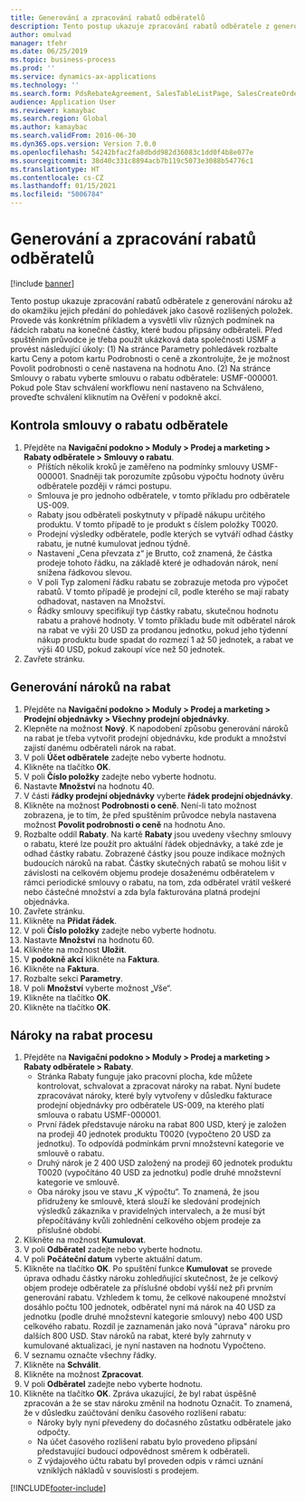 ```yaml
---
title: Generování a zpracování rabatů odběratelů
description: Tento postup ukazuje zpracování rabatů odběratele z generování nároku až do okamžiku jejich předání do pohledávek jako časově rozlišených položek.
author: omulvad
manager: tfehr
ms.date: 06/25/2019
ms.topic: business-process
ms.prod: ''
ms.service: dynamics-ax-applications
ms.technology: ''
ms.search.form: PdsRebateAgreement, SalesTableListPage, SalesCreateOrder, SalesTable, MCRPriceHistory, SalesEditLines,  PdsRebateTableListPage, MCRBrokerWriteOffReason, MRCHierarchyAddCust, PdsItemRebateGroup, PdsRebate, PdsRebateProgramTMATable, PdsRebateTable, PdsRebateTableListPagePreviewPane, PdsRebateTrans, PdsRebateType_CustLookup
audience: Application User
ms.reviewer: kamaybac
ms.search.region: Global
ms.author: kamaybac
ms.search.validFrom: 2016-06-30
ms.dyn365.ops.version: Version 7.0.0
ms.openlocfilehash: 54242bfac2fa8dbdd982d36083c1dd0f4b8e077e
ms.sourcegitcommit: 38d40c331c8894acb7b119c5073e3088b54776c1
ms.translationtype: HT
ms.contentlocale: cs-CZ
ms.lasthandoff: 01/15/2021
ms.locfileid: "5006784"
---
```

# <a name="generate-and-process-customer-rebates"></a>Generování a zpracování rabatů odběratelů

[!include [banner](../../includes/banner.md)]

Tento postup ukazuje zpracování rabatů odběratele z generování nároku až do okamžiku jejich předání do pohledávek jako časově rozlišených položek. Provede vás konkrétním příkladem a vysvětlí vliv různých podmínek na řádcích rabatu na konečné částky, které budou připsány odběrateli. Před spuštěním průvodce je třeba použít ukázková data společnosti USMF a provést následující úkoly: (1) Na stránce Parametry pohledávek rozbalte kartu Ceny a potom kartu Podrobnosti o ceně a zkontrolujte, že je možnost Povolit podrobnosti o ceně nastavena na hodnotu Ano. (2) Na stránce Smlouvy o rabatu vyberte smlouvu o rabatu odběratele: USMF-000001. Pokud pole Stav schválení workflowu není nastaveno na Schváleno, proveďte schválení kliknutím na Ověření v podokně akcí.


## <a name="review-a-customer-rebate-agreement"></a>Kontrola smlouvy o rabatu odběratele
1. Přejděte na **Navigační podokno > Moduly > Prodej a marketing > Rabaty odběratele > Smlouvy o rabatu**.
    - Příštích několik kroků je zaměřeno na podmínky smlouvy USMF-000001. Snadněji tak porozumíte způsobu výpočtu hodnoty úvěru odběratele později v rámci postupu.  
    - Smlouva je pro jednoho odběratele, v tomto příkladu pro odběratele US-009.  
    - Rabaty jsou odběrateli poskytnuty v případě nákupu určitého produktu. V tomto případě to je produkt s číslem položky T0020.   
    - Prodejní výsledky odběratele, podle kterých se vytváří odhad částky rabatu, je nutné kumulovat jednou týdně.  
    - Nastavení „Cena převzata z“ je Brutto, což znamená, že částka prodeje tohoto řádku, na základě které je odhadován nárok, není snížena řádkovou slevou.  
    - V poli Typ zalomení řádku rabatu se zobrazuje metoda pro výpočet rabatů. V tomto případě je prodejní cíl, podle kterého se mají rabaty odhadovat, nastaven na Množství.   
    - Řádky smlouvy specifikují typ částky rabatu, skutečnou hodnotu rabatu a prahové hodnoty. V tomto příkladu bude mít odběratel nárok na rabat ve výši 20 USD za prodanou jednotku, pokud jeho týdenní nákup produktu bude spadat do rozmezí 1 až 50 jednotek, a rabat ve výši 40 USD, pokud zakoupí více než 50 jednotek.  
2. Zavřete stránku.

## <a name="generate-rebate-claims"></a>Generování nároků na rabat
1. Přejděte na **Navigační podokno > Moduly > Prodej a marketing > Prodejní objednávky > Všechny prodejní objednávky**.
2. Klepněte na možnost **Nový**. K napodobení způsobu generování nároků na rabat je třeba vytvořit prodejní objednávku, kde produkt a množství zajistí danému odběrateli nárok na rabat.    
3. V poli **Účet odběratele** zadejte nebo vyberte hodnotu.
4. Klikněte na tlačítko **OK**.
5. V poli **Číslo položky** zadejte nebo vyberte hodnotu.
6. Nastavte **Množství** na hodnotu 40.
7. V části **řádky prodejní objednávky** vyberte **řádek prodejní objednávky**.
8. Klikněte na možnost **Podrobnosti o ceně**. Není-li tato možnost zobrazena, je to tím, že před spuštěním průvodce nebyla nastavena možnost **Povolit podrobnosti o ceně** na hodnotu Ano.     
9. Rozbalte oddíl **Rabaty**. Na kartě **Rabaty** jsou uvedeny všechny smlouvy o rabatu, které lze použít pro aktuální řádek objednávky, a také zde je odhad částky rabatu. Zobrazené částky jsou pouze indikace možných budoucích nároků na rabat. Částky skutečných rabatů se mohou lišit v závislosti na celkovém objemu prodeje dosaženému odběratelem v rámci periodické smlouvy o rabatu, na tom, zda odběratel vrátil veškeré nebo částečné množství a zda byla fakturována platná prodejní objednávka.
10. Zavřete stránku.
11. Klikněte na **Přidat řádek**.
12. V poli **Číslo položky** zadejte nebo vyberte hodnotu.
13. Nastavte **Množství** na hodnotu 60.
14. Klikněte na možnost **Uložit**.
15. V **podokně akcí** klikněte na **Faktura**.
16. Klikněte na **Faktura**.
17. Rozbalte sekci **Parametry**.
18. V poli **Množství** vyberte možnost „Vše“.
19. Klikněte na tlačítko **OK**.
20. Klikněte na tlačítko **OK**.

## <a name="process-rebate-claims"></a>Nároky na rabat procesu
1. Přejděte na **Navigační podokno > Moduly > Prodej a marketing > Rabaty odběratele > Rabaty**.
    - Stránka Rabaty funguje jako pracovní plocha, kde můžete kontrolovat, schvalovat a zpracovat nároky na rabat. Nyní budete zpracovávat nároky, které byly vytvořeny v důsledku fakturace prodejní objednávky pro odběratele US-009, na kterého platí smlouva o rabatu USMF-000001.   
    - První řádek představuje nároku na rabat 800 USD, který je založen na prodeji 40 jednotek produktu T0020 (vypočteno 20 USD za jednotku). To odpovídá podmínkám první množstevní kategorie ve smlouvě o rabatu.  
    - Druhý nárok je 2 400 USD založený na prodeji 60 jednotek produktu T0020 (vypočítáno 40 USD za jednotku) podle druhé množstevní kategorie ve smlouvě.  
    - Oba nároky jsou ve stavu „K výpočtu“. To znamená, že jsou přidruženy ke smlouvě, která slouží ke sledování prodejních výsledků zákazníka v pravidelných intervalech, a že musí být přepočítávány kvůli zohlednění celkového objem prodeje za příslušné období.   
2. Klikněte na možnost **Kumulovat**.
3. V poli **Odběratel** zadejte nebo vyberte hodnotu.
4. V poli **Počáteční datum** vyberte aktuální datum.
5. Klikněte na tlačítko **OK**. Po spuštění funkce **Kumulovat** se provede úprava odhadu částky nároku zohledňující skutečnost, že je celkový objem prodeje odběratele za příslušné období vyšší než při prvním generování rabatu. Vzhledem k tomu, že celkové nakoupené množství dosáhlo počtu 100 jednotek, odběratel nyní má nárok na 40 USD za jednotku (podle druhé množstevní kategorie smlouvy) nebo 400 USD celkového rabatu. Rozdíl je zaznamenán jako nová "úprava" nároku pro dalších 800 USD. Stav nároků na rabat, které byly zahrnuty v kumulované aktualizaci, je nyní nastaven na hodnotu Vypočteno. 
6. V seznamu označte všechny řádky.
7. Klikněte na **Schválit**.
8. Klikněte na možnost **Zpracovat**.
9. V poli **Odběratel** zadejte nebo vyberte hodnotu.
10. Klikněte na tlačítko **OK**. Zpráva ukazující, že byl rabat úspěšně zpracován a že se stav nároku změnil na hodnotu Označit. To znamená, že v důsledku zaúčtování deníku časového rozlišení rabatu:
    - Nároky byly nyní převedeny do dočasného zůstatku odběratele jako odpočty.
    - Na účet časového rozlišení rabatu bylo provedeno připsání představující budoucí odpovědnost směrem k odběrateli.
    - Z výdajového účtu rabatu byl proveden odpis v rámci uznání vzniklých nákladů v souvislosti s prodejem.   



[!INCLUDE[footer-include](../../../includes/footer-banner.md)]